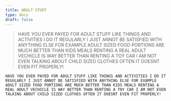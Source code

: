```yaml
---
title: ADULT STUFF
type: docs
draft: false
---
```


> HAVE YOU EVER PAYED FOR ADULT STUFF LIKE THINGS AND ACTIVITIES I DO IT REGULARLY I JUST ANNOT BE SATISFIED WITH ANYTHING ELSE FOR EXAMPLE ADULT SIZED FOOD PORTIONS ARE MUCH BETTER THAN KIDS MEALS RENTING A REAL ADULT VECHICLE IS WAY BETTER THAN RENTING A TOY CAR I AM NOT EVEN TALKING ABOUT CHILD SIZED CLOTHES OFTEN IT DOESNT EVEN FIT PROPERLY!

```plaintext {filename="Copy to clipboard"}
HAVE YOU EVER PAYED FOR ADULT STUFF LIKE THINGS AND ACTIVITIES I DO IT REGULARLY I JUST ANNOT BE SATISFIED WITH ANYTHING ELSE FOR EXAMPLE ADULT SIZED FOOD PORTIONS ARE MUCH BETTER THAN KIDS MEALS RENTING A REAL ADULT VECHICLE IS WAY BETTER THAN RENTING A TOY CAR I AM NOT EVEN TALKING ABOUT CHILD SIZED CLOTHES OFTEN IT DOESNT EVEN FIT PROPERLY!
```
